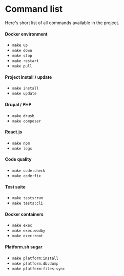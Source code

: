 # Command list

Here's short list of all commands available in the project.

#### Docker environment
  - `make up`
  - `make down`
  - `make stop`
  - `make restart`
  - `make pull`

#### Project install / update
  - `make install`
  - `make update`

#### Drupal / PHP
  - `make drush`
  - `make composer`

#### React.js
  - `make npm`
  - `make logs`

#### Code quality
  - `make code:check`
  - `make code:fix`

#### Test suite
  - `make tests:run`
  - `make tests:cli`

#### Docker containers
  - `make exec`
  - `make exec:wodby`
  - `make exec:root`

#### Platform.sh sugar
  - `make platform:install`
  - `make platform:db:dump`
  - `make platform:files:sync`
